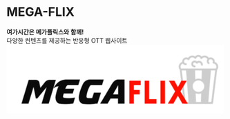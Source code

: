 # **MEGA-FLIX**
**여가시간은 메가플릭스와 함께!** <br>
다양한 컨텐츠를 제공하는 반응형 OTT 웹사이트
<img src="./projectImage/megaflix.png">
